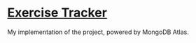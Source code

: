 # [Exercise Tracker](https://www.freecodecamp.org/learn/apis-and-microservices/apis-and-microservices-projects/exercise-tracker)
My implementation of the project, powered by MongoDB Atlas.